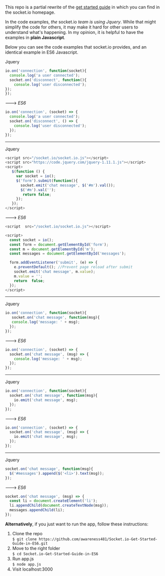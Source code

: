 This repo is a partial rewrite of the [get started guide](https://socket.io/get-started/chat/) in  which you can find in the socket.io homepage.

In the code examples, *the* socket.io *team is using Jquery*. While that might simplify the code for others, it may make it hard for other users to understand what's happening. In my opinion, it is helpful to have the examples in **plain Javascript**.

Below you can see the code examples that socket.io provides, and an identical example in ES6 Javascript.



 Jquery
 ```javascript 
io.on('connection', function(socket){  
   console.log('a user connected');  
   socket.on('disconnect', function(){  
     console.log('user disconnected');  
 });  
});
```
---> *ES6*
```javascript
io.on('connection', (socket) => {
  console.log('a user connected'); 
  socket.on('disconnect', () => {
    console.log('user disconnected');
  });
});
```
- - - -
    
Jquery
```javascript
<script src="/socket.io/socket.io.js"></script>  
<script src="https://code.jquery.com/jquery-1.11.1.js"></script>  
<script>  
   $(function () {  
     var socket = io();  
     $('form').submit(function(){  
       socket.emit('chat message', $('#m').val());  
       $('#m').val('');  
        return false;  
     });  
   });  
</script>
```
---> *ES6*
```javascript
<script  src="/socket.io/socket.io.js"></script>

<script>
  const socket = io();
  const form = document.getElementById('form');
  const m = document.getElementById('m');
  const messages = document.getElementById('messages');

  form.addEventListener('submit', (e) => {
    e.preventDefault(); //Prevent page reload after submit
    socket.emit('chat message', m.value);
    m.value = '';
    return  false;
  });
</script>
```
- - - -
     
Jquery
```javascript
io.on('connection', function(socket){  
   socket.on('chat message', function(msg){  
   console.log('message: ' + msg);  
  });  
});
```
---> *ES6*
```javascript
io.on('connection', (socket) => {
  socket.on('chat message', (msg) => {
    console.log('message: ' + msg);
  });
});
```
- - - -
    
Jquery
```javascript
io.on('connection', function(socket){
  socket.on('chat message', function(msg){
    io.emit('chat message', msg);
  });
});
```
---> *ES6*
```javascript
io.on('connection', (socket) => {
  socket.on('chat message', (msg) => {
    io.emit('chat message', msg);
  });
});
```
- - - -
Jquery
```javascript
socket.on('chat message', function(msg){
  $('#messages').append($('<li>').text(msg));
});
```
---> *ES6*
```javascript
socket.on('chat message', (msg) => {
  const li = document.createElement('li');
  li.appendChild(document.createTextNode(msg));
  messages.appendChild(li);
});
```

**Alternatively**, if you just want to run the app, follow these instructions:

 1. Clone the repo    
   ```$ git clone https://github.com/awareness481/Socket.io-Get-Started-Guide-in-ES6.git```
 2. Move to the right folder    
   ```$ cd Socket.io-Get-Started-Guide-in-ES6```
 3. Run app.js    
  ```$ node app.js ```
4. Visit localhost:3000
